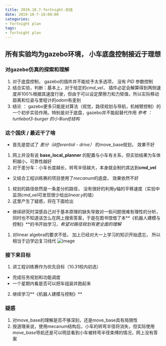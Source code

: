 ```yaml
---
title: 2019.10.7-fortnight-总结
date: 2019-10-7-10:00:00
categories:
- fortnight plan
tags:
- fortnight plan
---
```



## 所有实验均为gazebo环境， 小车底盘控制接近于理想

### 对gazebo仿真的探索和理解
1. 对于底盘控制， gazebo的插件并不能给予太多选项， 没有 *PID* 参数控制
2. 结合实验，判断：基本上，对于给定的*cmd_vel*， 插件必定会解算得到两侧速度并100%根据其速度行驶，但由于可以设定摩擦力和力矩值，所以实际移动距离和位姿与里程计的*odom*有差别
3. 结论 ： gazebo更多只能是对算法（视觉，路径规划与导航，机械臂控制）的一个初步实验作用。特别是对于底盘，gazebo并不能起替代作用
*参考 ：turtlebot3-burger 的小车urdf结构*

### 这个国庆 / 最近干了啥

- 首先是尝试了 *差分（differential - drive）* 的move_base规划， 效果不好
1. 网上并没有说 **base_local_planner** 的配置与小车有关系，但实验结果为车体积越小，可靠性越好
2. 对于差分车：小车长度越长，转弯半径越大，本身就会制约其达到**cmd_vel**
- 又结合工程训练赛的项目使用了*mecanum*的底盘， 效果依然不好
1. 规划的路径依然是一条差分的路径， 没有很好的利用y轴的平移速度（实验中监测*cmd_vel*可发现很少给出*linear.y*的值）
2. 这里产生了疑惑，将在下面给出
- 继续研究时深感自己对于基本原理的缺失导致对一些问题很难有理性的分析， 同时也不知道该怎么在网上搜索答案，于是在图书馆借了本**《机器人建模与控制》**的书开始学习，*希望对路径规划有更全面的理解*
1. 对linear algebra的要求不低， 加上已经对大一上学习的知识开始遗忘， 所以相当于边学边复习线代
![image](https://user-images.githubusercontent.com/17793134/66280974-d0d3a280-e8eb-11e9-9fa6-fbfa5ccd8f30.png)

### 接下来目标
1. 讲工程训练赛作为优先目标（10.31校内初选）
- 完成任务规划和功能调度
- 一个星期内看是否可以把车组装并跑起来
2. 继续学习**《机器人建模与控制》**

### 疑惑
1. 对move_base的理解是否不够深刻，还是move_base具有局限性
2. 按道理来说，使用mecanum结构后，小车的转弯半径将消失，但实际使用*move_base*导航还是可以明显看到小车被转弯半径束缚的情况，网上没有答案
